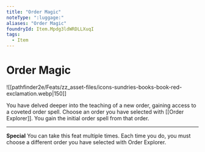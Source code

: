 ```yaml
---
title: "Order Magic"
noteType: ":luggage:"
aliases: "Order Magic"
foundryId: Item.Mpdg3ldWRDLLXuqI
tags:
  - Item
---
```


# Order Magic
![[pathfinder2e/Feats/zz_asset-files/icons-sundries-books-book-red-exclamation.webp|150]]

You have delved deeper into the teaching of a new order, gaining access to a coveted order spell. Choose an order you have selected with [[Order Explorer]]. You gain the initial order spell from that order.

* * *

**Special** You can take this feat multiple times. Each time you do, you must choose a different order you have selected with Order Explorer.
